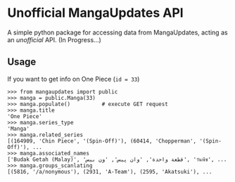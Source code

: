 # Unofficial MangaUpdates API

A simple python package for accessing data from MangaUpdates, acting as an 
*unofficial* API. (In Progress...)

## Usage

If you want to get info on One Piece (`id = 33`)

```python3
>>> from mangaupdates import public
>>> manga = public.Manga(33)
>>> manga.populate()          # execute GET request
>>> manga.title
'One Piece'
>>> manga.series_type
'Manga'
>>> manga.related_series
[(164909, 'Chin Piece', '(Spin-Off)'), (60414, 'Chopperman', '(Spin-Off)'), ...
>>> manga.associated_names
['Budak Getah (Malay)', 'قطعة واحدة', 'وان پیس', 'ون بيس', 'วันพีซ', ...
>>> manga.groups_scanlating
[(5816, '/a/nonymous'), (2931, 'A-Team'), (2595, 'Akatsuki'), ...
```
